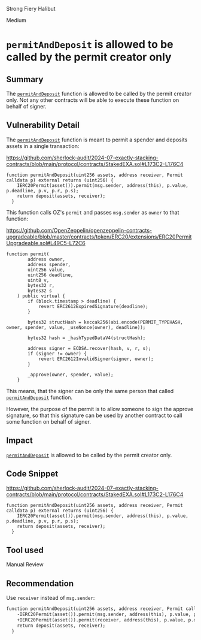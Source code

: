 Strong Fiery Halibut

Medium

# `permitAndDeposit` is allowed to be called by the permit creator only

## Summary

The [`permitAndDeposit`](https://github.com/sherlock-audit/2024-07-exactly-stacking-contracts/blob/main/protocol/contracts/StakedEXA.sol#L173C2-L176C4) function is allowed to be called by the permit creator only. Not any other contracts will be able to execute these function on behalf of signer.

## Vulnerability Detail

The [`permitAndDeposit`](https://github.com/sherlock-audit/2024-07-exactly-stacking-contracts/blob/main/protocol/contracts/StakedEXA.sol#L173C2-L176C4) function is meant to permit a spender and deposits assets in a single transaction:

https://github.com/sherlock-audit/2024-07-exactly-stacking-contracts/blob/main/protocol/contracts/StakedEXA.sol#L173C2-L176C4
```solidity
function permitAndDeposit(uint256 assets, address receiver, Permit calldata p) external returns (uint256) {
    IERC20Permit(asset()).permit(msg.sender, address(this), p.value, p.deadline, p.v, p.r, p.s);
    return deposit(assets, receiver);
  }
```

This function calls OZ's `permit` and passes `msg.sender` as `owner` to that function:

https://github.com/OpenZeppelin/openzeppelin-contracts-upgradeable/blob/master/contracts/token/ERC20/extensions/ERC20PermitUpgradeable.sol#L49C5-L72C6
```solidity
function permit(
        address owner,
        address spender,
        uint256 value,
        uint256 deadline,
        uint8 v,
        bytes32 r,
        bytes32 s
    ) public virtual {
        if (block.timestamp > deadline) {
            revert ERC2612ExpiredSignature(deadline);
        }

        bytes32 structHash = keccak256(abi.encode(PERMIT_TYPEHASH, owner, spender, value, _useNonce(owner), deadline));

        bytes32 hash = _hashTypedDataV4(structHash);

        address signer = ECDSA.recover(hash, v, r, s);
        if (signer != owner) {
            revert ERC2612InvalidSigner(signer, owner);
        }

        _approve(owner, spender, value);
    }
```

This means, that the signer can be only the same person that called [`permitAndDeposit`](https://github.com/sherlock-audit/2024-07-exactly-stacking-contracts/blob/main/protocol/contracts/StakedEXA.sol#L173C2-L176C4) function.

However, the purpose of the permit is to allow someone to sign the approve signature, so that this signature can be used by another contract to call some function on behalf of signer.

## Impact

[`permitAndDeposit`](https://github.com/sherlock-audit/2024-07-exactly-stacking-contracts/blob/main/protocol/contracts/StakedEXA.sol#L173C2-L176C4) is allowed to be called by the permit creator only.

## Code Snippet

https://github.com/sherlock-audit/2024-07-exactly-stacking-contracts/blob/main/protocol/contracts/StakedEXA.sol#L173C2-L176C4
```solidity
function permitAndDeposit(uint256 assets, address receiver, Permit calldata p) external returns (uint256) {
    IERC20Permit(asset()).permit(msg.sender, address(this), p.value, p.deadline, p.v, p.r, p.s);
    return deposit(assets, receiver);
  }
```

## Tool used

Manual Review

## Recommendation

Use `receiver` instead of `msg.sender`:
```diff
function permitAndDeposit(uint256 assets, address receiver, Permit calldata p) external returns (uint256) {
    -IERC20Permit(asset()).permit(msg.sender, address(this), p.value, p.deadline, p.v, p.r, p.s);
    +IERC20Permit(asset()).permit(receiver, address(this), p.value, p.deadline, p.v, p.r, p.s);
    return deposit(assets, receiver);
  }
```
